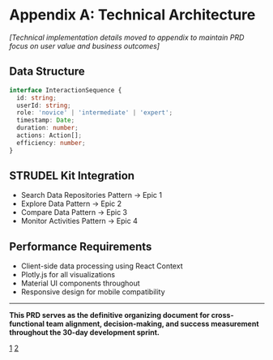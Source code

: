 # Appendix A: Technical Architecture

_[Technical implementation details moved to appendix to maintain PRD focus on user value and business outcomes]_

## Data Structure

```typescript
interface InteractionSequence {
  id: string;
  userId: string;
  role: 'novice' | 'intermediate' | 'expert';
  timestamp: Date;
  duration: number;
  actions: Action[];
  efficiency: number;
}
```

## STRUDEL Kit Integration

- Search Data Repositories Pattern → Epic 1
- Explore Data Pattern → Epic 2
- Compare Data Pattern → Epic 3
- Monitor Activities Pattern → Epic 4

## Performance Requirements

- Client-side data processing using React Context
- Plotly.js for all visualizations
- Material UI components throughout
- Responsive design for mobile compatibility

---

**This PRD serves as the definitive organizing document for cross-functional team alignment, decision-making, and success measurement throughout the 30-day development sprint.**

[1](https://ppl-ai-file-upload.s3.amazonaws.com/web/direct-files/attachments/6379155/383493ae-a0dd-4b94-b421-ac0bfee4a6b7/STRUDEL-example-2-PRD.md)
[2](https://ppl-ai-file-upload.s3.amazonaws.com/web/direct-files/attachments/6379155/e7e28390-6c97-466e-89d8-00c5071579c5/STRUDEL-example-2-brief.md)
